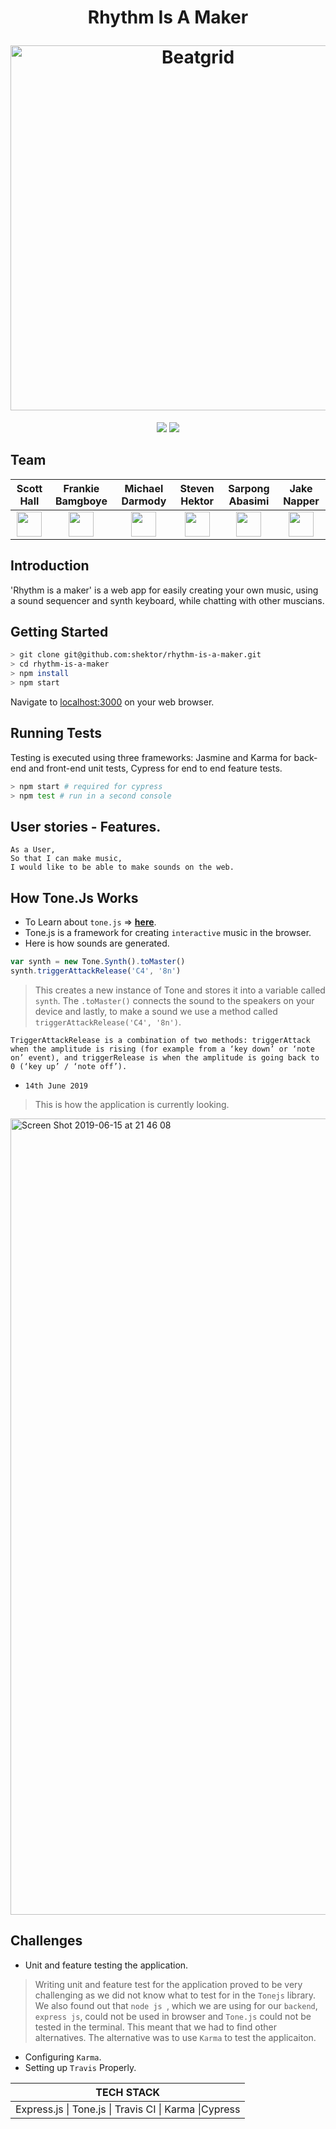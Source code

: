 <h1 align="center">
  <p align="center">Rhythm Is A Maker</p>
  <a href="https://rhythm-is-a-maker.herokuapp.com/"><img width="584" alt="Beatgrid" src="https://user-images.githubusercontent.com/44544977/59917255-67ea1c80-9419-11e9-9b94-2efc3cd7733c.png"></a>
</h1>
  
<p align="center">
<a href="https://travis-ci.org/shektor/rhythm-is-a-maker"><img src="https://img.shields.io/travis/shektor/rhythm-is-a-maker/master.svg"></a>
<a href ="https://coveralls.io/github/shektor/rhythm-is-a-maker"><img src="https://img.shields.io/coveralls/github/shektor/rhythm-is-a-maker.svg"></a>
</p>

## Team

| Scott Hall|   Frankie Bamgboye| Michael Darmody | Steven Hektor| Sarpong Abasimi | Jake Napper |
| :-----: | :-------:     | :------:      |:-------: | :-----:|:-----:|
|<a href='https://github.com/HottScall'><img src='https://user-images.githubusercontent.com/37377831/56474819-35529080-6477-11e9-9e63-4cdf0055c340.png' width='40'></a> |<a href='https://github.com/FrankieBoye'><img src='https://user-images.githubusercontent.com/37377831/56474819-35529080-6477-11e9-9e63-4cdf0055c340.png' width='40'></a>|<a href='https://github.com/Michael-Darmody'><img src='https://user-images.githubusercontent.com/37377831/56474819-35529080-6477-11e9-9e63-4cdf0055c340.png' width='40'></a>|<a href='https://github.com/shektor'><img src='https://user-images.githubusercontent.com/37377831/56474819-35529080-6477-11e9-9e63-4cdf0055c340.png' width='40'></a>|<a href='https://github.com/SarpongAbasimi'><img src='https://user-images.githubusercontent.com/37377831/56474819-35529080-6477-11e9-9e63-4cdf0055c340.png' width='40'></a>|<a href='https://github.com/NapperJLG'><img src='https://user-images.githubusercontent.com/37377831/56474819-35529080-6477-11e9-9e63-4cdf0055c340.png' width='40'></a>|

## Introduction

'Rhythm is a maker' is a web app for easily creating your own music, using a sound sequencer and synth keyboard, while chatting with other muscians.

## Getting Started

```bash
> git clone git@github.com:shektor/rhythm-is-a-maker.git
> cd rhythm-is-a-maker
> npm install
> npm start
```
Navigate to [localhost:3000](http://localhost:3000/) on your web browser.

## Running Tests

Testing is executed using three frameworks: Jasmine and Karma for back-end and front-end unit tests, Cypress for end to end feature tests.

```bash
> npm start # required for cypress
> npm test # run in a second console
```

## User stories - Features.

```
As a User,
So that I can make music,
I would like to be able to make sounds on the web.
```

## How Tone.Js Works 

- To Learn about ``tone.js`` => **[here](https://tonejs.github.io)**.
- Tone.js is a framework for creating ``interactive`` music in the browser.
- Here is how sounds are generated.

 ```javascript 
var synth = new Tone.Synth().toMaster()
synth.triggerAttackRelease('C4', '8n')
```

> This creates a new instance of Tone and stores it into a variable called ``synth``. The ``.toMaster()`` connects the sound to the speakers on your device and lastly, to make a sound we use a method called ``triggerAttackRelease('C4', '8n')``.

```TriggerAttackRelease is a combination of two methods: triggerAttack when the amplitude is rising (for example from a ‘key down’ or ‘note on’ event), and triggerRelease is when the amplitude is going back to 0 (‘key up’ / ‘note off’).```


- ``14th June 2019``
> This is how the application is currently looking.

<img width="1274" alt="Screen Shot 2019-06-15 at 21 46 08" src="https://user-images.githubusercontent.com/37377831/59556281-b598fc00-8fb7-11e9-904f-a5134a5bd53c.png">

## Challenges

- Unit and feature testing the application.
> Writing unit and feature test for the application proved to be very challenging as we did not know what to test for in the ``Tonejs`` library. We also found out that ``node js ``, which we are using for our ``backend``, ``express js``, could not be used in browser and ``Tone.js`` could not be tested in the terminal. This meant that we had to find other alternatives. The alternative was to use ``Karma`` to test the applicaiton.

- Configuring ``Karma``.
- Setting up ``Travis`` Properly.


|      TECH STACK                                      |
|    :------:                                          |
|Express.js \| Tone.js \| Travis CI \| Karma \|Cypress |
   
